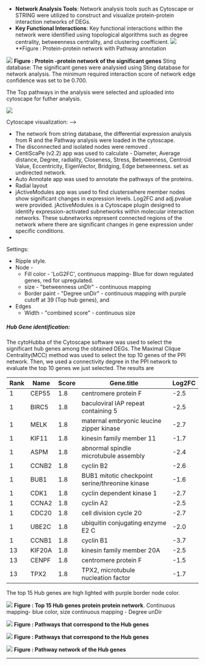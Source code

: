 - **Network Analysis Tools**: Network analysis tools such as Cytoscape or STRING were utilized to construct and visualize protein-protein interaction networks of DEGs.
- **Key Functional Interactions**: Key functional interactions within the network were identified using topological algorithms such as degree centrality, betweenness centrality, and clustering coefficient.
![](attachments/Pasted_image_20240217000310.png)
**Figure : Protein-protein network with Pathway annotation


![](attachments/string_interactions_short.tsv.png)
**Figure : Protein -protein network of the significant genes**
Sting database: The significant genes were analysied using Sting database for network analysis.
The minimum required interaction score of network edge confidence was set to be 0.700.


The Top pathways in the analysis were selected and uploaded into cytoscape for futher analysis.

![](attachments/Pasted_image_20240217121743.png)

Cytoscape visualization: -->
- The network from string database, the differential expression analysis from R and the Pathway analysis were loaded in the cytoscape.
- The disconnected and isolated nodes were removed .
- CentiScaPe (v2.2) app was used to calculate - Diameter, Average distance, Degree, radiality, Closeness, Stress, Betweenness, Centroid Value, Eccentricity, EigenVector, Bridging, Edge betweenness. set as undirected network.
- Auto Annotate app was used to annotate the pathways of the proteins.
- Radial layout
- jActiveModules app was used to find clusterswhere member nodes show significant changes in expression levels. Log2FC and adj.pvalue were provided. 
		jActiveModules is a Cytoscape plugin designed to identify expression-activated subnetworks within molecular interaction networks. These subnetworks represent connected regions of the network where there are significant changes in gene expression under specific conditions.
- 

Settings:
- Ripple style.
- Node -
	- Fill color - 'LoG2FC', continuous mapping- Blue for down regulated genes, red for upregulated.
	- size         -  "betweenness unDIr" -  continuous mapping
	- Border paint - "Degree unDir" - continuous mapping with purple cutoff at 39 (Top hub genes), and 
- Edges
	- Width - "combined score" - continuous size

##### Hub Gene identification:
The cytoHubba of the Cytoscape software was used to select the significant hub genes among the obtained DEGs. The Maximal Clique Centrality(MCC) method was used to select the top 10 genes of the PPI network. Then, we used a connectivity degree in the PPI network to evaluate the top 10 genes we just selected.
The results are


| Rank | Name | Score | Gene.title | Log2FC |
| ---- | ---- | ---- | ---- | ---- |
| 1 | CEP55 | 1.8 | centromere protein F | -2.5 |
| 1 | BIRC5 | 1.8 | baculoviral IAP repeat containing 5 | -2.5 |
| 1 | MELK | 1.8 | maternal embryonic leucine zipper kinase | -2.7 |
| 1 | KIF11 | 1.8 | kinesin family member 11 | -1.7 |
| 1 | ASPM | 1.8 | abnormal spindle microtubule assembly | -2.4 |
| 1 | CCNB2 | 1.8 | cyclin B2 | -2.6 |
| 1 | BUB1 | 1.8 | BUB1 mitotic checkpoint serine/threonine kinase | -1.6 |
| 1 | CDK1 | 1.8 | cyclin dependent kinase 1 | -2.7 |
| 1 | CCNA2 | 1.8 | cyclin A2 | -2.5 |
| 1 | CDC20 | 1.8 | cell division cycle 20 | -2.7 |
| 1 | UBE2C | 1.8 | ubiquitin conjugating enzyme E2 C | -2.0 |
| 1 | CCNB1 | 1.8 | cyclin B1 | -3.7 |
| 13 | KIF20A | 1.8 | kinesin family member 20A | -2.5 |
| 13 | CENPF | 1.8 | centromere protein F | -1.5 |
| 13 | TPX2 | 1.8 | TPX2, microtubule nucleation factor | -1.7 |




The top 15 Hub genes are high lighted with purple border node color.

![](attachments/string_interactions_short.tsv_MCC_top15_1.png)
**Figure : Top 15 Hub genes protein protein network**. Continuous mapping- blue color, size continuous mapping - Degree unDir





![](attachments/Pasted_image_20240219191955.png)
**Figure : Pathways that correspond to the Hub genes**

![](attachments/Pasted_image_20240219192117.png)
**Figure : Pathways that correspond to the Hub genes**

![](attachments/Pasted_image_20240219192559.png)
**Figure : Pathway network of the Hub genes**


----
